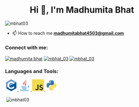 <h1 align="center">Hi 👋, I'm Madhumita Bhat</h1>
<p align="left"> <img src="https://komarev.com/ghpvc/?username=mbhat03&label=Profile%20views&color=0e75b6&style=flat" alt="mbhat03" /> </p>

- 📫 How to reach me **madhumitabhat4503@gmail.com**

<h3 align="left">Connect with me:</h3>
<p align="left">
<a href="https://linkedin.com/in/madhumita bhat" target="blank"><img align="center" src="https://raw.githubusercontent.com/rahuldkjain/github-profile-readme-generator/master/src/images/icons/Social/linked-in-alt.svg" alt="madhumita bhat" height="30" width="40" /></a>
<a href="https://instagram.com/mbhat_03" target="blank"><img align="center" src="https://raw.githubusercontent.com/rahuldkjain/github-profile-readme-generator/master/src/images/icons/Social/instagram.svg" alt="mbhat_03" height="30" width="40" /></a>
<a href="https://www.leetcode.com/mbhat_03" target="blank"><img align="center" src="https://raw.githubusercontent.com/rahuldkjain/github-profile-readme-generator/master/src/images/icons/Social/leet-code.svg" alt="mbhat_03" height="30" width="40" /></a>
</p>

<h3 align="left">Languages and Tools:</h3>
<p align="left"> <a href="https://www.cprogramming.com/" target="_blank" rel="noreferrer"> <img src="https://raw.githubusercontent.com/devicons/devicon/master/icons/c/c-original.svg" alt="c" width="40" height="40"/> </a> <a href="https://www.java.com" target="_blank" rel="noreferrer"> <img src="https://raw.githubusercontent.com/devicons/devicon/master/icons/java/java-original.svg" alt="java" width="40" height="40"/> </a> <a href="https://developer.mozilla.org/en-US/docs/Web/JavaScript" target="_blank" rel="noreferrer"> <img src="https://raw.githubusercontent.com/devicons/devicon/master/icons/javascript/javascript-original.svg" alt="javascript" width="40" height="40"/> </a> <a href="https://www.python.org" target="_blank" rel="noreferrer"> <img src="https://raw.githubusercontent.com/devicons/devicon/master/icons/python/python-original.svg" alt="python" width="40" height="40"/> </a> </p>

<p>&nbsp;<img align="center" src="https://github-readme-stats.vercel.app/api?username=mbhat03&show_icons=true&locale=en" alt="mbhat03" /></p>
